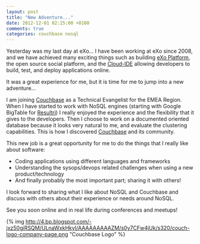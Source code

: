 ```yaml
---
layout: post
title: "New Adventure..."
date: 2012-12-01 02:25:00 +0100
comments: true
categories: couchbase nosql
---
```

Yesterday was my last day at eXo... I have been working at eXo since 2008, and we have achieved many exciting things such as building [eXo Platform](http://www.exoplatform.com/), the open source social platform, and the [Cloud-IDE](http://www.cloud-ide.com/) allowing developers to build, test, and deploy applications online.

It was a great experience for me, but it is time for me to jump into a new adventure...

I am joining [Couchbase](http://www.couchbase.com/)&nbsp;as a Technical Evangelist for the EMEA Region. When I have started to work with NoSQL engines (starting with Google BigTable for [Resultri](http://www.resultri.com/)) I really enjoyed the experience and the flexibility that it gives to the developers. Then I choose to work on a documented oriented database because it looks very natural to me, and evaluate the clustering capabilities.&nbsp;This is how I discovered&nbsp;[Couchbase](http://www.couchbase.com/)&nbsp;and its community.

This new job is a great opportunity for me to do the things that I really like about software:

*   Coding applications using different languages and frameworks
*   Understanding the sysops/devops related challenges when using a new product/technology
*   And finally probably the most important part; sharing it with others!

I look forward to sharing what I like about NoSQL and Couchbase and discuss with others about their experience or needs around NoSQL.&nbsp;


See you soon online and in real life during conferences and meetups!

{% img http://4.bp.blogspot.com/-jxz50giRSQM/ULnaWxkHkyI/AAAAAAAAAZM/s0y7CFw4jUk/s320/couch-logo-company-page.png "Couchbase Logo" %}
